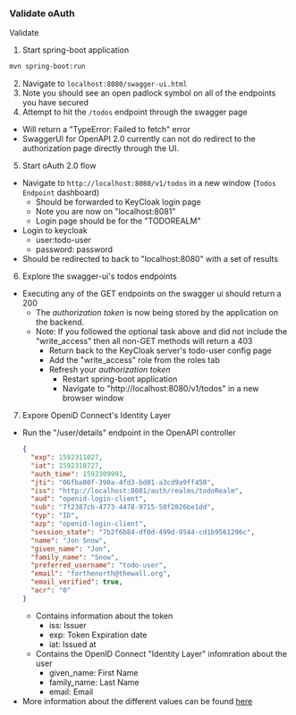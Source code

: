 ### Validate oAuth 

Validate 

1. Start spring-boot application
  ```sh
  mvn spring-boot:run
  ```
2. Navigate to `localhost:8080/swagger-ui.html`
3. Note you should see an open padlock symbol on all of the endpoints you have secured
4. Attempt to hit the `/todos` endpoint through the swagger page
  - Will return a "TypeError: Failed to fetch" error
  - SwaggerUI for OpenAPI 2.0 currently can not do redirect to the authorization page directly through the UI.
5. Start oAuth 2.0 flow
  - Navigate to `http://localhost:8080/v1/todos` in a new window (`Todos Endpoint` dashboard)
    - Should be forwarded to KeyCloak login page
    - Note you are now on "localhost:8081"
    - Login page should be for the "TODOREALM"
  - Login to keycloak
    - user:todo-user
    - password: password  
  - Should be redirected to back to "localhost:8080" with a set of results
6. Explore the swagger-ui's todos endpoints
  - Executing any of the GET endpoints on the swagger ui should return a 200
    - The *authorization token* is now being stored by the application on the backend.
    - Note: If you followed the optional task above and did not include the "write_access" then all non-GET methods will return a 403
      - Return back to the KeyCloak server's todo-user config page
      - Add the "write_access" role from the roles tab
      - Refresh your *authorization token*
        - Restart spring-boot application
        - Navigate to "http://localhost:8080/v1/todos" in a new browser window
7. Expore OpeniD Connect's Identity Layer
  - Run the "/user/details" endpoint in the OpenAPI controller
    ```json
    {
      "exp": 1592311027,
      "iat": 1592310727,
      "auth_time": 1592309991,
      "jti": "06fba00f-390a-4fd3-bd01-a3cd9a9ff450",
      "iss": "http://localhost:8081/auth/realms/todoRealm",
      "aud": "openid-login-client",
      "sub": "7f2387cb-4773-4478-9715-50f2826be1dd",
      "typ": "ID",
      "azp": "openid-login-client",
      "session_state": "7b2f6b84-df0d-499d-9544-cd1b9561296c",
      "name": "Jon Snow",
      "given_name": "Jon",
      "family_name": "Snow",
      "preferred_username": "todo-user",
      "email": "forthenorth@thewall.org",
      "email_verified": true,
      "acr": "0"
    }
    ```
      - Contains information about the token
        - iss: Issuer
        - exp: Token Expiration date
        - iat: Issued at
      - Contains the OpenID Connect "Identity Layer" infomration about the user 
        - given_name: First Name
        - family_name: Last Name
        - email: Email
  - More information about the different values can be found [here](https://www.iana.org/assignments/jwt/jwt.xhtml)

